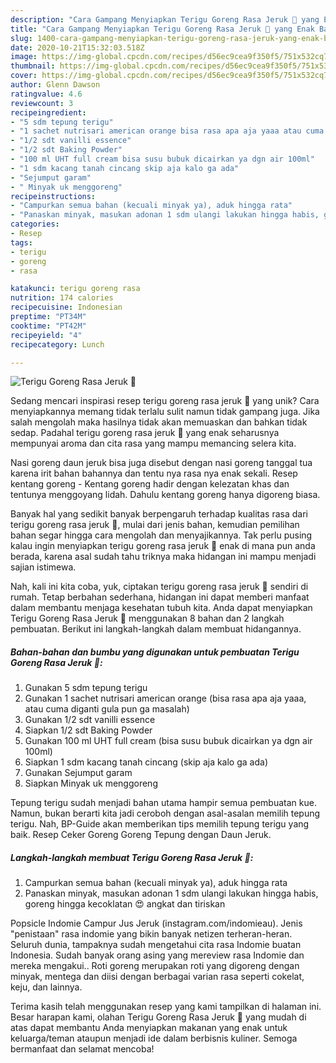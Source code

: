 ```yaml
---
description: "Cara Gampang Menyiapkan Terigu Goreng Rasa Jeruk 🍊 yang Enak Banget"
title: "Cara Gampang Menyiapkan Terigu Goreng Rasa Jeruk 🍊 yang Enak Banget"
slug: 1400-cara-gampang-menyiapkan-terigu-goreng-rasa-jeruk-yang-enak-banget
date: 2020-10-21T15:32:03.518Z
image: https://img-global.cpcdn.com/recipes/d56ec9cea9f350f5/751x532cq70/terigu-goreng-rasa-jeruk-🍊-foto-resep-utama.jpg
thumbnail: https://img-global.cpcdn.com/recipes/d56ec9cea9f350f5/751x532cq70/terigu-goreng-rasa-jeruk-🍊-foto-resep-utama.jpg
cover: https://img-global.cpcdn.com/recipes/d56ec9cea9f350f5/751x532cq70/terigu-goreng-rasa-jeruk-🍊-foto-resep-utama.jpg
author: Glenn Dawson
ratingvalue: 4.6
reviewcount: 3
recipeingredient:
- "5 sdm tepung terigu"
- "1 sachet nutrisari american orange bisa rasa apa aja yaaa atau cuma diganti gula pun ga masalah"
- "1/2 sdt vanilli essence"
- "1/2 sdt Baking Powder"
- "100 ml UHT full cream bisa susu bubuk dicairkan ya dgn air 100ml"
- "1 sdm kacang tanah cincang skip aja kalo ga ada"
- "Sejumput garam"
- " Minyak uk menggoreng"
recipeinstructions:
- "Campurkan semua bahan (kecuali minyak ya), aduk hingga rata"
- "Panaskan minyak, masukan adonan 1 sdm ulangi lakukan hingga habis, goreng hingga kecoklatan 😍 angkat dan tiriskan"
categories:
- Resep
tags:
- terigu
- goreng
- rasa

katakunci: terigu goreng rasa 
nutrition: 174 calories
recipecuisine: Indonesian
preptime: "PT34M"
cooktime: "PT42M"
recipeyield: "4"
recipecategory: Lunch

---
```



![Terigu Goreng Rasa Jeruk 🍊](https://img-global.cpcdn.com/recipes/d56ec9cea9f350f5/751x532cq70/terigu-goreng-rasa-jeruk-🍊-foto-resep-utama.jpg)

Sedang mencari inspirasi resep terigu goreng rasa jeruk 🍊 yang unik? Cara menyiapkannya memang tidak terlalu sulit namun tidak gampang juga. Jika salah mengolah maka hasilnya tidak akan memuaskan dan bahkan tidak sedap. Padahal terigu goreng rasa jeruk 🍊 yang enak seharusnya mempunyai aroma dan cita rasa yang mampu memancing selera kita.

Nasi goreng daun jeruk bisa juga disebut dengan nasi goreng tanggal tua karena irit bahan bahannya dan tentu nya rasa nya enak sekali. Resep kentang goreng - Kentang goreng hadir dengan kelezatan khas dan tentunya menggoyang lidah. Dahulu kentang goreng hanya digoreng biasa.

Banyak hal yang sedikit banyak berpengaruh terhadap kualitas rasa dari terigu goreng rasa jeruk 🍊, mulai dari jenis bahan, kemudian pemilihan bahan segar hingga cara mengolah dan menyajikannya. Tak perlu pusing kalau ingin menyiapkan terigu goreng rasa jeruk 🍊 enak di mana pun anda berada, karena asal sudah tahu triknya maka hidangan ini mampu menjadi sajian istimewa.


Nah, kali ini kita coba, yuk, ciptakan terigu goreng rasa jeruk 🍊 sendiri di rumah. Tetap berbahan sederhana, hidangan ini dapat memberi manfaat dalam membantu menjaga kesehatan tubuh kita. Anda dapat menyiapkan Terigu Goreng Rasa Jeruk 🍊 menggunakan 8 bahan dan 2 langkah pembuatan. Berikut ini langkah-langkah dalam membuat hidangannya.

<!--inarticleads1-->

##### Bahan-bahan dan bumbu yang digunakan untuk pembuatan Terigu Goreng Rasa Jeruk 🍊:

1. Gunakan 5 sdm tepung terigu
1. Gunakan 1 sachet nutrisari american orange (bisa rasa apa aja yaaa, atau cuma diganti gula pun ga masalah)
1. Gunakan 1/2 sdt vanilli essence
1. Siapkan 1/2 sdt Baking Powder
1. Gunakan 100 ml UHT full cream (bisa susu bubuk dicairkan ya dgn air 100ml)
1. Siapkan 1 sdm kacang tanah cincang (skip aja kalo ga ada)
1. Gunakan Sejumput garam
1. Siapkan  Minyak uk menggoreng


Tepung terigu sudah menjadi bahan utama hampir semua pembuatan kue. Namun, bukan berarti kita jadi ceroboh dengan asal-asalan memilih tepung terigu. Nah, BP-Guide akan memberikan tips memilih tepung terigu yang baik. Resep Ceker Goreng Goreng Tepung dengan Daun Jeruk. 

<!--inarticleads2-->

##### Langkah-langkah membuat Terigu Goreng Rasa Jeruk 🍊:

1. Campurkan semua bahan (kecuali minyak ya), aduk hingga rata
1. Panaskan minyak, masukan adonan 1 sdm ulangi lakukan hingga habis, goreng hingga kecoklatan 😍 angkat dan tiriskan


Popsicle Indomie Campur Jus Jeruk (instagram.com/indomieau). Jenis &#34;penistaan&#34; rasa indomie yang bikin banyak netizen terheran-heran. Seluruh dunia, tampaknya sudah mengetahui cita rasa Indomie buatan Indonesia. Sudah banyak orang asing yang mereview rasa Indomie dan mereka mengakui.. Roti goreng merupakan roti yang digoreng dengan minyak, mentega dan diisi dengan berbagai varian rasa seperti cokelat, keju, dan lainnya. 

Terima kasih telah menggunakan resep yang kami tampilkan di halaman ini. Besar harapan kami, olahan Terigu Goreng Rasa Jeruk 🍊 yang mudah di atas dapat membantu Anda menyiapkan makanan yang enak untuk keluarga/teman ataupun menjadi ide dalam berbisnis kuliner. Semoga bermanfaat dan selamat mencoba!
